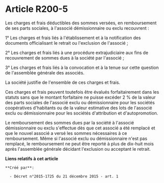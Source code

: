 # Article R200-5

Les charges et frais déductibles des sommes versées, en remboursement de ses parts sociales, à l'associé démissionnaire ou
exclu recouvrent : 

1° Les charges et frais liés à l'établissement et à la notification des documents officialisant le retrait ou l'exclusion de
l'associé ; 

2° Les charges et frais liés à une procédure extrajudiciaire aux fins de recouvrement de sommes dues à la société par
l'associé ; 

3° Les charges et frais liés à la convocation et à la tenue sur cette question de l'assemblée générale des associés. 

La société justifie de l'ensemble de ces charges et frais. 

Ces charges et frais peuvent toutefois être évalués forfaitairement dans les statuts sans que le montant forfaitaire ne
puisse excéder 2 % de la valeur des parts sociales de l'associé exclu ou démissionnaire pour les sociétés coopératives
d'habitants ou de la valeur estimative des lots de l'associé exclu ou démissionnaire pour les sociétés d'attribution et
d'autopromotion. 

Le remboursement des sommes dues par la société à l'associé démissionnaire ou exclu s'effectue dès que cet associé a été
remplacé et que le nouvel associé a versé les sommes nécessaires à ce remboursement. Même si l'associé exclu ou
démissionnaire n'est pas remplacé, le remboursement ne peut être reporté à plus de dix-huit mois après l'assemblée générale
décidant l'exclusion ou acceptant le retrait.

**Liens relatifs à cet article**

	**Créé par**:

	  - Décret n°2015-1725 du 21 décembre 2015 - art. 1
